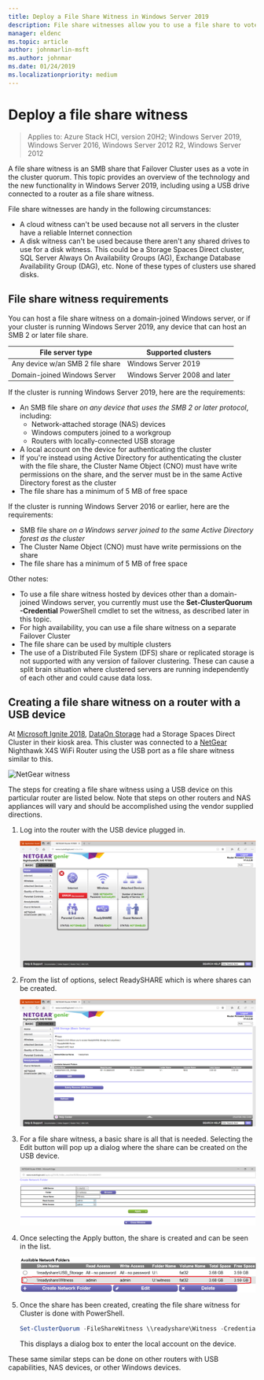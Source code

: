 ```yaml
---
title: Deploy a File Share Witness in Windows Server 2019
description: File share witnesses allow you to use a file share to vote in cluster quorum. This topic describes file share witnesses and the new functionality, including using a USB drive connected to a router as a file share witness.
manager: eldenc
ms.topic: article
author: johnmarlin-msft
ms.author: johnmar
ms.date: 01/24/2019
ms.localizationpriority: medium
---
```

# Deploy a file share witness

> Applies to: Azure Stack HCI, version 20H2; Windows Server 2019, Windows Server 2016, Windows Server 2012 R2, Windows Server 2012

A file share witness is an SMB share that Failover Cluster uses as a vote in the cluster quorum. This topic provides an overview of the technology and the new functionality in Windows Server 2019, including using a USB drive connected to a router as a file share witness.

File share witnesses are handy in the following circumstances:

- A cloud witness can't be used because not all servers in the cluster have a reliable Internet connection
- A disk witness can't be used because there aren't any shared drives to use for a disk witness. This could be a Storage Spaces Direct cluster, SQL Server Always On Availability Groups (AG), Exchange Database Availability Group (DAG), etc.  None of these types of clusters use shared disks.

## File share witness requirements

You can host a file share witness on a domain-joined Windows server, or if your cluster is running Windows Server 2019, any device that can host an SMB 2 or later file share.

|File server type                 | Supported clusters |
|---------------------------------|--------------------|
|Any device w/an SMB 2 file share | Windows Server 2019|
|Domain-joined Windows Server     | Windows Server 2008 and later|

If the cluster is running Windows Server 2019, here are the requirements:

- An SMB file share *on any device that uses the SMB 2 or later protocol*, including:
    - Network-attached storage (NAS) devices
    - Windows computers joined to a workgroup
    - Routers with locally-connected USB storage
- A local account on the device for authenticating the cluster
- If you're instead using Active Directory for authenticating the cluster with the file share, the Cluster Name Object (CNO) must have write permissions on the share, and the server must be in the same Active Directory forest as the cluster
- The file share has a minimum of 5 MB of free space

If the cluster is running  Windows Server 2016 or earlier, here are the requirements:

- SMB file share *on a Windows server joined to the same Active Directory forest as the cluster*
- The Cluster Name Object (CNO) must have write permissions on the share
- The file share has a minimum of 5 MB of free space

Other notes:
- To use a file share witness hosted by devices other than a domain-joined Windows server, you currently must use the **Set-ClusterQuorum -Credential** PowerShell cmdlet to set the witness, as described later in this topic.
- For high availability, you can use a file share witness on a separate Failover Cluster
- The file share can be used by multiple clusters
- The use of a Distributed File System (DFS) share or replicated storage is not supported with any version of failover clustering.  These can cause a split brain situation where clustered servers are running independently of each other and could cause data loss.

## Creating a file share witness on a router with a USB device

At [Microsoft Ignite 2018](https://azure.microsoft.com/ignite/), [DataOn Storage](http://www.dataonstorage.com/) had a Storage Spaces Direct Cluster in their kiosk area.  This cluster was connected to a [NetGear](https://www.netgear.com) Nighthawk X4S WiFi Router using the USB port as a file share witness similar to this.

![NetGear witness](media/File-Share-Witness/FSW1.png)

The steps for creating a file share witness using a USB device on this particular router are listed below.  Note that steps on other routers and NAS appliances will vary and should be accomplished using the vendor supplied directions.


1. Log into the router with the USB device plugged in.

   ![NetGear Interface](media/File-Share-Witness/FSW2.png)

2. From the list of options, select ReadySHARE which is where shares can be created.

   ![NetGear ReadySHARE](media/File-Share-Witness/FSW3.png)

3. For a file share witness, a basic share is all that is needed.  Selecting the Edit button will pop up a dialog where the share can be created on the USB device.

   ![NetGear Share Interface](media/File-Share-Witness/FSW4.png)

4. Once selecting the Apply button, the share is created and can be seen in the list.

   ![NetGear Shares](media/File-Share-Witness/FSW5.png)

5. Once the share has been created, creating the file share witness for Cluster is done with PowerShell.

   ```PowerShell
   Set-ClusterQuorum -FileShareWitness \\readyshare\Witness -Credential (Get-Credential)
   ```

   This displays a dialog box to enter the local account on the device.

These same similar steps can be done on other routers with USB capabilities, NAS devices, or other Windows devices.
